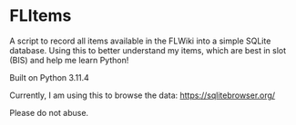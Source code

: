 # FLItems
A script to record all items available in the FLWiki into a simple SQLite database.
Using this to better understand my items, which are best in slot (BIS) and help me learn Python!

Built on Python 3.11.4


Currently, I am using this to browse the data:
https://sqlitebrowser.org/

Please do not abuse.
